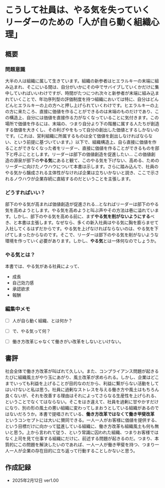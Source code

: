 # こうして社員は、やる気を失っていく リーダーのための「人が自ら動く組織心理」

## 概要
### 問題意識
大半の人は組織に属して生きています。組織の新参者はヒエラルキーの末端に組み込まれ、そこにいる間は、自分がいかにその中でサバイブしていくかだけに集中していればいいわけですが、時間がたつにつれ次々と新参者が末端に組み込まれていくことで、年功序列型の評価制度を持つ組織においては特に、自分はどんどんヒエラルキーの上の方へと押し上げられていくわけです。ヒエラルキーの上の方に来たころ、直接に価値を作ることができるのは末端のものだけであり、この構造上、自分には価値を直接作る力がなくなっていることに気付きます。この場所で価値を作るには、末端の、つまり自分より下の階層に属する人たちが創造する価値を大きくし、その利ざやをもって自分の創出した価値とするしかないのです。（これは、営利組織に所属するものは全て価値を創出しなければならない、という前提に基づいています。）以下で、組織構造上、自ら直接に価値を作ることができなくなった者をリーダー、直接に価値を作ることができるものを部下と呼ぶこととします。リーダーは部下の価値創造を促進したい… この価値創造の源泉が部下の**やる気**にあると観て、このやる気を下げない、高める、ためのリーダーに向けたノウハウについて本書は示します。さらに踏み込んで、社員のやる気から醸成される主体性がなければ企業は立ちいかないと説き、ここで示されるノウハウが企業存続に直結するのだということを主張します。

### どうすればいい？
部下のやる気が高まれば価値創造が促進される…となればリーダーは部下のやる気を高めようとします。やる気を高めようと叫ぶ声やその方法は巷に溢れています。しかし、部下のやる気を高める前に、まず**やる気を削がないようにする**べき、と本書は主張します。なぜなら、多くの新入社員はやる気に胸を膨らませて入社してくるはずだからです。やる気を上げなければならないのは、やる気を下げてしまったからなのです。そこで、リーダーは部下のやる気を削がないような環境を作っていく必要があります。しかし、**やる気**とは一体何なのでしょうか。

### やる気とは？
本書では、やる気がある社員によって、
- 成長
- 自己効力感
- 承認欲求
- 報酬

### 編集中メモ
- [ ] 人が自ら動く組織、とは何か？
- [ ] で、やる気って何？
- [ ] 働き方改革じゃなくて働きがい改革をしないといけない。


## 書評
社会全体で働き方改革が叫ばれて久しい。また、コンプライアンス問題が起きるたびに組織風土がやり玉にあがり、風土改革が求められる。しかし、企業はどこまでいっても利益を上げることが目的なのだから、利益に繋がらない活動をしてはいけないと私は思う。社員に過剰なストレスを与える働き方や風土はもちろん良くないが、それを改善する理由はそれによってさらなる生産性を上げられる、ということでなくてはならない。そこをはき違えて、社員を過剰に甘やかすだけになり、別の形の風土の悪い組織に変わってしまおうとしている組織があるのではないだろうか。本書で提唱されている、**働き方改革ではなくて働き甲斐改革** というコンセプトには大いに賛同できる。一人一人がお客様に価値を提供する、という目標だけに向かって猛進している組織に、働き方改革も組織風土も何も無いと思う。上から言われて従う、という常識に囚われた組織、つまりお客様ではなく上司を見て仕事する組織にだけに、前述する問題が起きるのだ。つまり、本質的にこの問題を解決したいのであれば、一人一人が働き甲斐を持つ、つまり一人一人が企業の存在目的に立ち返って行動することしかないと思う。

## 作成記録
- 2025年2月12日 ver1.00
